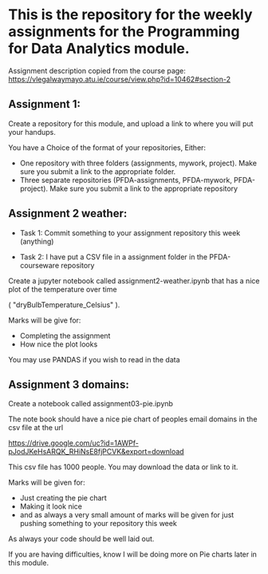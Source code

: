 # This is the repository for the weekly assignments for the Programming for Data Analytics module.
Assignment description copied from the course page: https://vlegalwaymayo.atu.ie/course/view.php?id=10462#section-2

## Assignment 1:

Create a repository for this module, and upload a link to where you will put your handups.

You have a Choice of the format of your repositories, Either:

- One repository with three folders (assignments, mywork, project). Make sure you submit a link to the appropriate folder.
- Three separate repositories (PFDA-assignments, PFDA-mywork, PFDA-project). Make sure you submit a link to the appropriate repository
	
## Assignment 2 weather:

- Task 1: Commit something to your assignment repository this week (anything)

- Task 2: I have put a CSV file in a assignment folder in the PFDA-courseware repository

Create a jupyter notebook called assignment2-weather.ipynb that has a nice plot of the temperature over time 

( "dryBulbTemperature_Celsius" ). 

Marks will be give for:

- Completing the assignment
- How nice the plot looks

You may use PANDAS if you wish to read in the data

## Assignment 3 domains:

Create a notebook called assignment03-pie.ipynb

The note book should have a nice pie chart of peoples email domains in the csv file at the url

https://drive.google.com/uc?id=1AWPf-pJodJKeHsARQK_RHiNsE8fjPCVK&export=download

This csv file has 1000 people. You may download the data or link to it.

Marks will be given for:

- Just creating the pie chart
- Making it look nice
- and as always a very small amount of marks will be given for just pushing something to your repository this week

As always your code should be well laid out.

If you are having difficulties, know I will be doing more on Pie charts later in this module.
